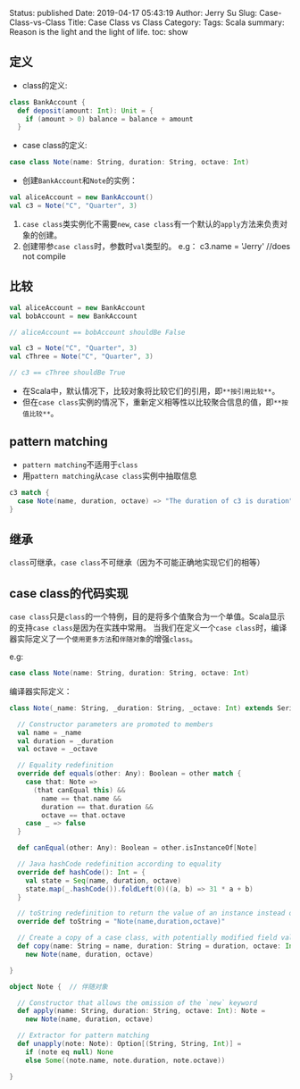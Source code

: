 Status: published
Date: 2019-04-17 05:43:19
Author: Jerry Su
Slug: Case-Class-vs-Class
Title: Case Class vs Class
Category: 
Tags: Scala
summary: Reason is the light and the light of life.
toc: show

## 定义
- class的定义:
```scala
class BankAccount {
  def deposit(amount: Int): Unit = {
    if (amount > 0) balance = balance + amount
  }
```

- case class的定义:
```scala
case class Note(name: String, duration: String, octave: Int)
```

- 创建`BankAccount`和`Note`的实例：
```scala
val aliceAccount = new BankAccount()
val c3 = Note("C", "Quarter", 3)
```

1. `case class`类实例化不需要`new`, `case class`有一个默认的`apply`方法来负责对象的创建。
2. 创建带参`case class`时，参数时`val`类型的。 e.g： c3.name = 'Jerry' //does not compile

## 比较
```scala
val aliceAccount = new BankAccount
val bobAccount = new BankAccount

// aliceAccount == bobAccount shouldBe False

val c3 = Note("C", "Quarter", 3)
val cThree = Note("C", "Quarter", 3)

// c3 == cThree shouldBe True

```
- 在Scala中，默认情况下，比较对象将比较它们的引用，即`**按引用比较**`。
- 但在`case class`实例的情况下，重新定义相等性以比较聚合信息的值，即`**按值比较**`。

## pattern matching
- `pattern matching`不适用于`class`
- 用`pattern matching`从`case class`实例中抽取信息
```scala
c3 match {
  case Note(name, duration, octave) => "The duration of c3 is duration"
}
```

## 继承
`class`可继承，`case class`不可继承（因为不可能正确地实现它们的相等）

## case class的代码实现
`case class`只是`class`的一个特例，目的是将多个值聚合为一个单值。Scala显示的支持`case class`是因为在实践中常用。
当我们在定义一个`case class`时，编译器实际定义了一个`使用更多方法`和`伴随对象`的增强`class`。

e.g:
```scala
case class Note(name: String, duration: String, octave: Int)
```

编译器实际定义：
```scala
class Note(_name: String, _duration: String, _octave: Int) extends Serializable {  // Note class

  // Constructor parameters are promoted to members
  val name = _name
  val duration = _duration
  val octave = _octave

  // Equality redefinition
  override def equals(other: Any): Boolean = other match {
    case that: Note =>
      (that canEqual this) &&
        name == that.name &&
        duration == that.duration &&
        octave == that.octave
    case _ => false
  }

  def canEqual(other: Any): Boolean = other.isInstanceOf[Note]

  // Java hashCode redefinition according to equality
  override def hashCode(): Int = {
    val state = Seq(name, duration, octave)
    state.map(_.hashCode()).foldLeft(0)((a, b) => 31 * a + b)
  }

  // toString redefinition to return the value of an instance instead of its memory addres
  override def toString = "Note(name,duration,octave)"

  // Create a copy of a case class, with potentially modified field values
  def copy(name: String = name, duration: String = duration, octave: Int = octave): Note =
    new Note(name, duration, octave)

}

object Note {  // 伴随对象

  // Constructor that allows the omission of the `new` keyword
  def apply(name: String, duration: String, octave: Int): Note =
    new Note(name, duration, octave)

  // Extractor for pattern matching
  def unapply(note: Note): Option[(String, String, Int)] =
    if (note eq null) None
    else Some((note.name, note.duration, note.octave))

}
```